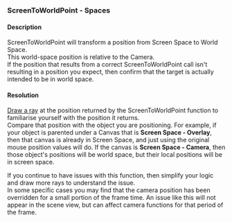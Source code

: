 ### ScreenToWorldPoint - Spaces
#### Description
ScreenToWorldPoint will transform a position from Screen Space to World Space.  
This world-space position is relative to the Camera.  
If the position that results from a correct ScreenToWorldPoint call isn't resulting in a position you expect, then confirm that the target is actually intended to be in world space.

#### Resolution
[Draw a ray](Debugging/Draw%20Functions.md) at the position returned by the ScreenToWorldPoint function to familiarise yourself with the position it returns.  
Compare that position with the object you are positioning. For example, if your object is parented under a Canvas that is **Screen Space - Overlay**, then that canvas is already in Screen Space, and just using the original mouse position values will do. If the canvas is **Screen Space - Camera**, then those object's positions will be world space, but their local positions will be in screen space.  

If you continue to have issues with this function, then simplify your logic and draw more rays to understand the issue.  
In some specific cases you may find that the camera position has been overridden for a small portion of the frame time. An issue like this will not appear in the scene view, but can affect camera functions for that period of the frame.